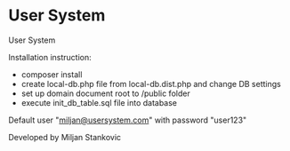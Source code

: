 # User System 
User System 

Installation instruction:

  - composer install
  - create local-db.php file from local-db.dist.php and change DB settings
  - set up domain document root to /public folder
  - execute init_db_table.sql file into database
  


Default user "miljan@usersystem.com" with password "user123"

Developed by Miljan Stankovic

